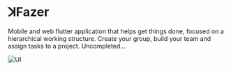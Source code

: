 # ꓘFazer

Mobile and web flutter application that helps get things done, focused on a hierarchical working structure. Create your group, build your team and assign tasks to a project. Uncompleted...

![UI](https://user-images.githubusercontent.com/23039656/216971576-b8cc9543-b37d-4ca3-9bb2-ead05734888b.png)
